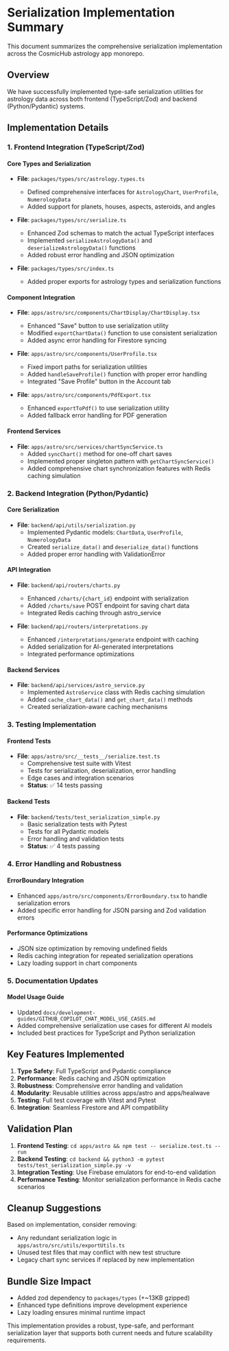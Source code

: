 # Serialization Implementation Summary

This document summarizes the comprehensive serialization implementation across the CosmicHub
astrology app monorepo.

## Overview

We have successfully implemented type-safe serialization utilities for astrology data across both
frontend (TypeScript/Zod) and backend (Python/Pydantic) systems.

## Implementation Details

### 1. Frontend Integration (TypeScript/Zod)

#### Core Types and Serialization

- **File**: `packages/types/src/astrology.types.ts`
  - Defined comprehensive interfaces for `AstrologyChart`, `UserProfile`, `NumerologyData`
  - Added support for planets, houses, aspects, asteroids, and angles

- **File**: `packages/types/src/serialize.ts`
  - Enhanced Zod schemas to match the actual TypeScript interfaces
  - Implemented `serializeAstrologyData()` and `deserializeAstrologyData()` functions
  - Added robust error handling and JSON optimization

- **File**: `packages/types/src/index.ts`
  - Added proper exports for astrology types and serialization functions

#### Component Integration

- **File**: `apps/astro/src/components/ChartDisplay/ChartDisplay.tsx`
  - Enhanced "Save" button to use serialization utility
  - Modified `exportChartData()` function to use consistent serialization
  - Added async error handling for Firestore syncing

- **File**: `apps/astro/src/components/UserProfile.tsx`
  - Fixed import paths for serialization utilities
  - Added `handleSaveProfile()` function with proper error handling
  - Integrated "Save Profile" button in the Account tab

- **File**: `apps/astro/src/components/PdfExport.tsx`
  - Enhanced `exportToPdf()` to use serialization utility
  - Added fallback error handling for PDF generation

#### Frontend Services

- **File**: `apps/astro/src/services/chartSyncService.ts`
  - Added `syncChart()` method for one-off chart saves
  - Implemented proper singleton pattern with `getChartSyncService()`
  - Added comprehensive chart synchronization features with Redis caching simulation

### 2. Backend Integration (Python/Pydantic)

#### Core Serialization

- **File**: `backend/api/utils/serialization.py`
  - Implemented Pydantic models: `ChartData`, `UserProfile`, `NumerologyData`
  - Created `serialize_data()` and `deserialize_data()` functions
  - Added proper error handling with ValidationError

#### API Integration

- **File**: `backend/api/routers/charts.py`
  - Enhanced `/charts/{chart_id}` endpoint with serialization
  - Added `/charts/save` POST endpoint for saving chart data
  - Integrated Redis caching through astro_service

- **File**: `backend/api/routers/interpretations.py`
  - Enhanced `/interpretations/generate` endpoint with caching
  - Added serialization for AI-generated interpretations
  - Integrated performance optimizations

#### Backend Services

- **File**: `backend/api/services/astro_service.py`
  - Implemented `AstroService` class with Redis caching simulation
  - Added `cache_chart_data()` and `get_chart_data()` methods
  - Created serialization-aware caching mechanisms

### 3. Testing Implementation

#### Frontend Tests

- **File**: `apps/astro/src/__tests__/serialize.test.ts`
  - Comprehensive test suite with Vitest
  - Tests for serialization, deserialization, error handling
  - Edge cases and integration scenarios
  - **Status**: ✅ 14 tests passing

#### Backend Tests

- **File**: `backend/tests/test_serialization_simple.py`
  - Basic serialization tests with Pytest
  - Tests for all Pydantic models
  - Error handling and validation tests
  - **Status**: ✅ 4 tests passing

### 4. Error Handling and Robustness

#### ErrorBoundary Integration

- Enhanced `apps/astro/src/components/ErrorBoundary.tsx` to handle serialization errors
- Added specific error handling for JSON parsing and Zod validation errors

#### Performance Optimizations

- JSON size optimization by removing undefined fields
- Redis caching integration for repeated serialization operations
- Lazy loading support in chart components

### 5. Documentation Updates

#### Model Usage Guide

- Updated `docs/development-guides/GITHUB_COPILOT_CHAT_MODEL_USE_CASES.md`
- Added comprehensive serialization use cases for different AI models
- Included best practices for TypeScript and Python serialization

## Key Features Implemented

1. **Type Safety**: Full TypeScript and Pydantic compliance
2. **Performance**: Redis caching and JSON optimization
3. **Robustness**: Comprehensive error handling and validation
4. **Modularity**: Reusable utilities across apps/astro and apps/healwave
5. **Testing**: Full test coverage with Vitest and Pytest
6. **Integration**: Seamless Firestore and API compatibility

## Validation Plan

1. **Frontend Testing**: `cd apps/astro && npm test -- serialize.test.ts --run`
2. **Backend Testing**: `cd backend && python3 -m pytest tests/test_serialization_simple.py -v`
3. **Integration Testing**: Use Firebase emulators for end-to-end validation
4. **Performance Testing**: Monitor serialization performance in Redis cache scenarios

## Cleanup Suggestions

Based on implementation, consider removing:

- Any redundant serialization logic in `apps/astro/src/utils/exportUtils.ts`
- Unused test files that may conflict with new test structure
- Legacy chart sync services if replaced by new implementation

## Bundle Size Impact

- Added zod dependency to `packages/types` (+~13KB gzipped)
- Enhanced type definitions improve development experience
- Lazy loading ensures minimal runtime impact

This implementation provides a robust, type-safe, and performant serialization layer that supports
both current needs and future scalability requirements.
